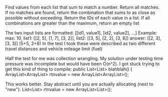 Find values from each list that sum to match a number.  Return all matches.
If no matches are found, return the combination that sums to as close as possible without exceeding.
Return the IDs of each value in a list.
If all combinations are greater than the maximum, return an empty list

The two input lists are formatted: [[id1, value1], [id2, value2], ...]
Example:
max: 10, list1: [[2, 5], [1, 7], [3, 2]], list2: [[3, 5], [2, 2], [3, 8]]
answer: [[2, 3], [3, 3]]   (5+5, 2+8)
In the test I took these were described as two different travel distances and vehicle mileage limit (fuel)


Half the test for me was collection wrangling.  My solution under testing time pressure was incomplete but would have been O(n^2).  I got stuck trying to get this kind of thing to compile:
  public List<List<Integer>> blahblah() {
    ArrayList<ArrayList<Integer>> rtnvalue = new ArrayList<ArrayList<Integer>>();

This works better.  Stay abstract until you are actually allocating (next to "new").
   List<List<Integer>> rtnvalue = new ArrayList<List<Integer>>();
